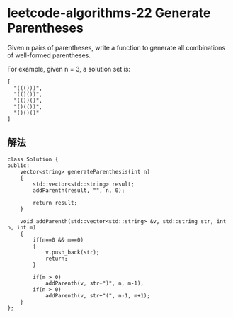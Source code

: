 # leetcode-algorithms-22 Generate Parentheses

Given n pairs of parentheses, write a function to generate all combinations of well-formed parentheses.

For example, given n = 3, a solution set is:
```
[
  "((()))",
  "(()())",
  "(())()",
  "()(())",
  "()()()"
]
```

## 解法

```
class Solution {
public:
    vector<string> generateParenthesis(int n)
    {
        std::vector<std::string> result;
        addParenth(result, "", n, 0);
        
        return result;
    }   
        
    void addParenth(std::vector<std::string> &v, std::string str, int n, int m)
    {
        if(n==0 && m==0)
        {
            v.push_back(str);
            return;
        }
         
        if(m > 0)
            addParenth(v, str+")", n, m-1);
        if(n > 0)
            addParenth(v, str+"(", n-1, m+1);
    }
};
```